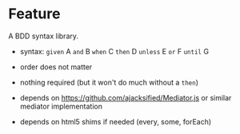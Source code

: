 Feature
=======

A BDD syntax library.

* syntax: `given` A `and` B `when` C `then` D `unless` E `or` F `until` G 
* order does not matter
* nothing required (but it won't do much without a `then`)

* depends on https://github.com/ajacksified/Mediator.js or similar mediator implementation
* depends on html5 shims if needed (every, some, forEach)
